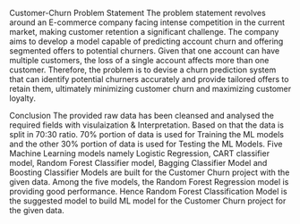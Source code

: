 Customer-Churn
Problem Statement
The problem statement revolves around an E-commerce company facing intense competition in the current market, making customer retention a significant challenge. The company aims to develop a model capable of predicting account churn and offering segmented offers to potential churners. Given that one account can have multiple customers, the loss of a single account affects more than one customer. Therefore, the problem is to devise a churn prediction system that can identify potential churners accurately and provide tailored offers to retain them, ultimately minimizing customer churn and maximizing customer loyalty.

Conclusion
The provided raw data has been cleansed and analysed the required fields with visulaization & Interpretation. Based on that the data is split in 70:30 ratio. 70% portion of data is used for Training the ML models and the other 30% portion of data is used for Testing the ML Models. Five Machine Learning models namely Logistic Regression, CART classifier model, Random Forest Classifier model, Bagging Classifier Model and Boosting Classifier Models are built for the Customer Churn project with the given data. Among the five models, the Random Forest Regression model is providing good performance. Hence Random Forest Classification Model is the suggested model to build ML model for the Customer Churn project for the given data.
